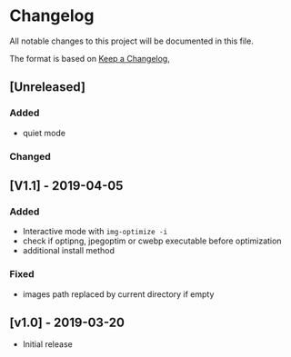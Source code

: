 # Changelog

All notable changes to this project will be documented in this file.

The format is based on [Keep a Changelog](https://keepachangelog.com/en/1.0.0/),

## [Unreleased]

### Added

- quiet mode

### Changed

## [V1.1] - 2019-04-05

### Added

- Interactive mode with `img-optimize -i`
- check if optipng, jpegoptim or cwebp executable before optimization
- additional install method

### Fixed

- images path replaced by current directory if empty

## [v1.0] - 2019-03-20

- Initial release
